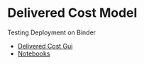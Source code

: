 # Delivered Cost Model
Testing Deployment on Binder
- [Delivered Cost Gui](https://mybinder.org/v2/gh/jshogland/DeliverdCostGUI/HEAD?urlpath=voila%2Frender%2Findex.ipynb)
- [Notebooks](https://mybinder.org/v2/gh/jshogland/DeliverdCostGUI/HEAD)
